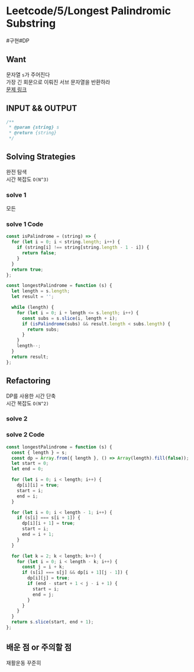 # Leetcode/5/Longest Palindromic Substring

#구현#DP

## Want

문자열 `s`가 주어진다  
가장 긴 회문으로 이뤄진 서브 문자열을 반환하라  
[문제 링크](https://leetcode.com/problems/longest-palindromic-substring/description/?source=submission-ac)

## INPUT && OUTPUT

```js
/**
 * @param {string} s
 * @return {string}
 */
```

## Solving Strategies

완전 탐색  
시간 복잡도 `O(N^3)`

### solve 1

모든

### solve 1 Code

```js
const isPalindrome = (string) => {
  for (let i = 0; i < string.length; i++) {
    if (string[i] !== string[string.length - 1 - i]) {
      return false;
    }
  }
  return true;
};

const longestPalindrome = function (s) {
  let length = s.length;
  let result = '';

  while (length) {
    for (let i = 0; i + length <= s.length; i++) {
      const subs = s.slice(i, length + i);
      if (isPalindrome(subs) && result.length < subs.length) {
        return subs;
      }
    }
    length--;
  }
  return result;
};
```

## Refactoring

DP를 사용한 시간 단축  
시간 복잡도 `O(N^2)`

### solve 2

### solve 2 Code

```js
const longestPalindrome = function (s) {
  const { length } = s;
  const dp = Array.from({ length }, () => Array(length).fill(false));
  let start = 0;
  let end = 0;

  for (let i = 0; i < length; i++) {
    dp[i][i] = true;
    start = i;
    end = i;
  }

  for (let i = 0; i < length - 1; i++) {
    if (s[i] === s[i + 1]) {
      dp[i][i + 1] = true;
      start = i;
      end = i + 1;
    }
  }

  for (let k = 2; k < length; k++) {
    for (let i = 0; i < length - k; i++) {
      const j = i + k;
      if (s[i] === s[j] && dp[i + 1][j - 1]) {
        dp[i][j] = true;
        if (end - start + 1 < j - i + 1) {
          start = i;
          end = j;
        }
      }
    }
  }
  return s.slice(start, end + 1);
};
```

## 배운 점 or 주의할 점

재활운동 꾸준히
